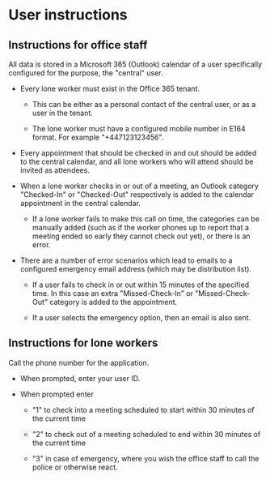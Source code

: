 # User instructions

## Instructions for office staff

All data is stored in a Microsoft 365 (Outlook) calendar of a user specifically configured for the purpose, the "central" user.

- Every lone worker must exist in the Office 365 tenant.

    - This can be either as a personal contact of the central user, or as a user in the tenant.

    - The lone worker must have a configured mobile number in E164 format. For example "+447123123456".

- Every appointment that should be checked in and out should be added to the central calendar, and all lone workers who will attend should be invited as attendees.

- When a lone worker checks in or out of a meeting, an Outlook category "Checked-In" or "Checked-Out" respectively is added to the calendar appointment in the central calendar.

    - If a lone worker fails to make this call on time, the categories can be manually added (such as if the worker phones up to report that a meeting ended so early they cannot check out yet), or there is an error.

- There are a number of error scenarios which lead to emails to a configured emergency email address (which may be distribution list).

    - If a user fails to check in or out within 15 minutes of the specified time. In this case an extra "Missed-Check-In" or "Missed-Check-Out" category is added to the appointment.

    - If a user selects the emergency option, then an email is also sent.

## Instructions for lone workers

Call the phone number for the application.

- When prompted, enter your user ID.

- When prompted enter

    - "1" to check into a meeting scheduled to start within 30 minutes of the current time

    - "2" to check out of a meeting scheduled to end within 30 minutes of the current time

    - "3" in case of emergency, where you wish the office staff to call the police or otherwise react.
